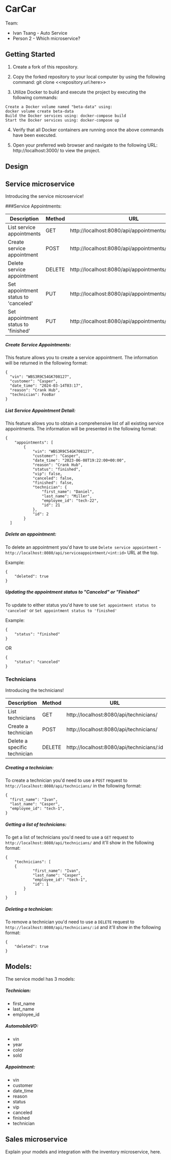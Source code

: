 # CarCar

Team:

- Ivan Tsang - Auto Service
- Person 2 - Which microservice?

## Getting Started

1. Create a fork of this repository.
2. Copy the forked repository to your local computer by using the following command: git clone <<repository.url.here>>

3. Utilize Docker to build and execute the project by executing the following commands:

```
Create a Docker volume named "beta-data" using:
docker volume create beta-data
Build the Docker services using: docker-compose build
Start the Docker services using: docker-compose up
```

4. Verify that all Docker containers are running once the above commands have been executed.

5. Open your preferred web browser and navigate to the following URL: http://localhost:3000/ to view the project.

## Design

## Service microservice

Introducing the service microservice!

###Service Appointments:

| Description                          | Method | URL                                                     |
| ------------------------------------ | ------ | ------------------------------------------------------- |
| List service appointments            | GET    | http://localhost:8080/api/appointments/                 |
| Create service appointment           | POST   | http://localhost:8080/api/appointments/                 |
| Delete service appointment           | DELETE | http://localhost:8080/api/appointments/<int:id>         |
| Set appointment status to 'canceled' | PUT    | http://localhost:8080/api/appointments/<int:id>/cancel/ |
| Set appointment status to 'finished' | PUT    | http://localhost:8080/api/appointments/<int:id>/finish/ |

##### Create Service Appointments:

This feature allows you to create a service appointment. The information will be returned in the following format:

```
{
  "vin": "WBS3R9C54GK708127",
  "customer": "Casper",
  "date_time": "2024-03-14T03:17",
  "reason": "Crank Hub",
  "technician": FooBar
}
```

##### List Service Appointment Detail:

This feature allows you to obtain a comprehensive list of all existing service appointments. The information will be presented in the following format:

```
{
	"appointments": [
		{
			"vin": "WBS3R9C54GK708127",
			"customer": "Casper",
			"date_time": "2023-06-08T19:22:00+00:00",
			"reason": "Crank Hub",
			"status": "finished",
			"vip": false,
			"canceled": false,
			"finished": false,
			"technician": {
				"first_name": "Daniel",
				"last_name": "Miller",
				"employee_id": "tech-22",
				"id": 21
			},
			"id": 2
		}
  ]
```

##### Delete an appointment:

To delete an appointment you'd have to use `Delete service appointment` - `http://localhost:8080/api/serviceappointment/<int:id>` URL at the top.

Example:

```
{
	"deleted": true
}
```

##### Updating the appointment status to "Canceled" or "Finished"

To update to either status you'd have to use `Set appointment status to 'canceled'` or `Set appointment status to 'finished'`

Example:

```
{
	"status": "finished"
}
```

OR

```
{
	"status": "canceled"
}
```

### Technicians

Introducing the technicians!

| Description                  | Method | URL                                       |
| ---------------------------- | ------ | ----------------------------------------- |
| List technicians             | GET    | http://localhost:8080/api/technicians/    |
| Create a technician          | POST   | http://localhost:8080/api/technicians/    |
| Delete a specific technician | DELETE | http://localhost:8080/api/technicians/:id |

##### Creating a technician:

To create a technician you'd need to use a `POST` request to `http://localhost:8080/api/technicians/` in the following format:

```
{
  "first_name": "Ivan",
  "last_name": "Casper",
  "employee_id": "tech-1",
}
```

##### Getting a list of technicians:

To get a list of technicians you'd need to use a `GET` request to `http://localhost:8080/api/technicians/` and it'll show in the following format:

```
{
	"technicians": [
    {
			"first_name": "Ivan",
			"last_name": "Casper",
			"employee_id": "tech-1",
			"id": 1
		}
	]
}
```

##### Deleting a technician:

To remove a technician you'd need to use a `DELETE` request to `http://localhost:8080/api/technicians/:id` and it'll show in the following format:

```
{
	"deleted": true
}
```

## Models:

The service model has 3 models:

##### Technician:

- first_name
- last_name
- employee_id

##### AutomobileVO:

- vin
- year
- color
- sold

##### Appointment:

- vin
- customer
- date_time
- reason
- status
- vip
- canceled
- finished
- technician

## Sales microservice

Explain your models and integration with the inventory
microservice, here.

